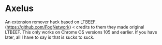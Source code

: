 # Axelus
An extension remover hack based on LTBEEF. (https://github.com/FogNetwork) &lt; credits to them they made original LTBEEF.
This only works on Chrome OS versions 105 and earlier. If you have later, all I have to say is that is sucks to suck.
